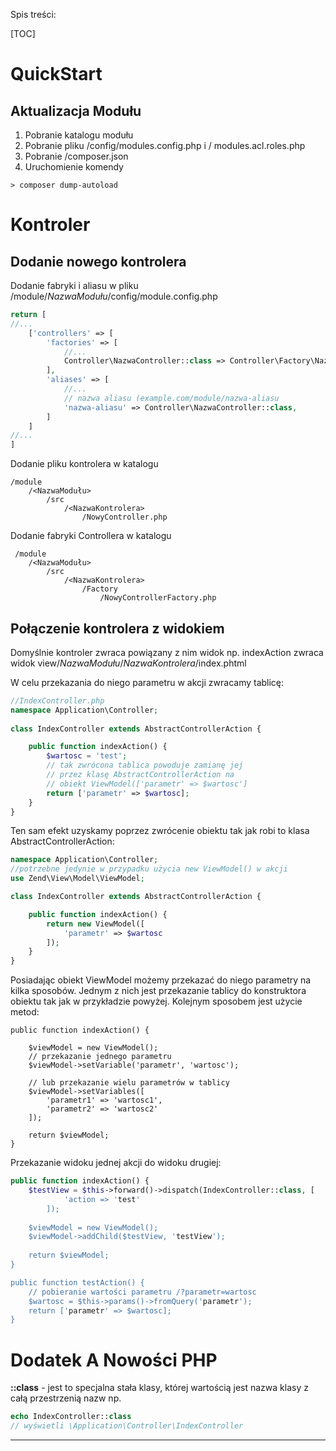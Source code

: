 Spis treści:

[TOC]

QuickStart
==========

Aktualizacja Modułu
-------------------
 1. Pobranie katalogu modułu
 2. Pobranie pliku /config/modules.config.php i / modules.acl.roles.php
 3. Pobranie /composer.json
 4. Uruchomienie komendy

```
> composer dump-autoload
```

Kontroler
===

Dodanie nowego kontrolera
--------------------------

Dodanie fabryki i aliasu w pliku /module/*NazwaModułu*/config/module.config.php

```php
return [
//...
	['controllers' => [
		'factories' => [
			//...
			Controller\NazwaController::class => Controller\Factory\NazwaControllerFactory::class,
		],
		'aliases' => [
			//...
			// nazwa aliasu (example.com/module/nazwa-aliasu
			'nazwa-aliasu' => Controller\NazwaController::class,
		]
	]
//...
]
```

  

Dodanie pliku kontrolera w katalogu

	/module
	    /<NazwaModułu>
		    /src
		        /<NazwaKontrolera>
		            /NowyController.php	
					
				

Dodanie fabryki Controllera w katalogu

	 /module
	    /<NazwaModułu>
	        /src
	            /<NazwaKontrolera>
	                /Factory
	                    /NowyControllerFactory.php	
					

Połączenie kontrolera z widokiem
---------------------------------

Domyślnie kontroler zwraca powiązany z nim widok np. 
indexAction zwraca widok view/*NazwaModułu*/*NazwaKontrolera*/index.phtml

W celu przekazania do niego parametru w akcji zwracamy tablicę:


```php
//IndexController.php
namespace Application\Controller;
	
class IndexController extends AbstractControllerAction {

    public function indexAction() {
        $wartosc = 'test';
        // tak zwrócona tablica powoduje zamianę jej
        // przez klasę AbstractControllerAction na
        // obiekt ViewModel(['parametr' => $wartosc']
        return ['parametr' => $wartosc];
    }
}
```

Ten sam efekt uzyskamy poprzez zwrócenie obiektu tak jak robi to klasa AbstractControllerAction:

```php
namespace Application\Controller;
//potrzebne jedynie w przypadku użycia new ViewModel() w akcji
use Zend\View\Model\ViewModel;

class IndexController extends AbstractControllerAction {

    public function indexAction() {
        return new ViewModel([
	        'parametr' => $wartosc
        ]);
    }
}
```

Posiadając obiekt ViewModel możemy przekazać do niego parametry na kilka sposobów. Jednym z nich jest przekazanie tablicy do konstruktora obiektu tak jak w przykładzie powyżej. Kolejnym sposobem jest użycie metod:

```
public function indexAction() {

    $viewModel = new ViewModel();
    // przekazanie jednego parametru
    $viewModel->setVariable('parametr', 'wartosc');
    
    // lub przekazanie wielu parametrów w tablicy
    $viewModel->setVariables([
        'parametr1' => 'wartosc1',
        'parametr2' => 'wartosc2'
    ]);

    return $viewModel;
}
```

Przekazanie widoku jednej akcji do widoku drugiej:

```php
public function indexAction() {
    $testView = $this->forward()->dispatch(IndexController::class, [
            'action => 'test'
        ]);
    
    $viewModel = new ViewModel();
    $viewModel->addChild($testView, 'testView');
    
    return $viewModel;
}

public function testAction() {
    // pobieranie wartości parametru /?parametr=wartosc
    $wartosc = $this->params()->fromQuery('parametr');
    return ['parametr' => $wartosc];
}
```

Dodatek A Nowości PHP
=====================

**::class** - jest to specjalna stała klasy, której wartością jest nazwa klasy z całą przestrzenią nazw np.  
```php
echo IndexController::class
// wyświetli \Application\Controller\IndexController
```


----



